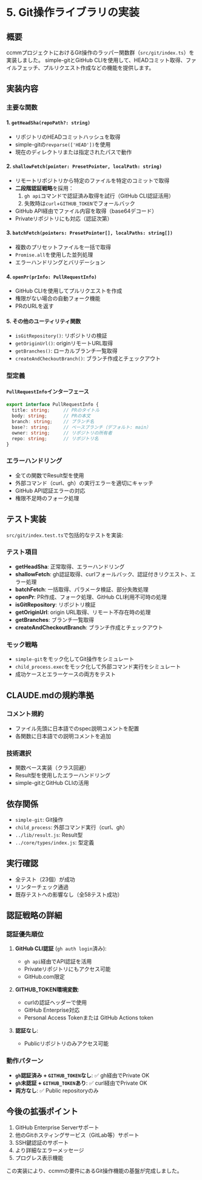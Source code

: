 # 5. Git操作ライブラリの実装

## 概要
ccmmプロジェクトにおけるGit操作のラッパー関数群（`src/git/index.ts`）を実装しました。
simple-gitとGitHub CLIを使用して、HEADコミット取得、ファイルフェッチ、プルリクエスト作成などの機能を提供します。

## 実装内容

### 主要な関数

#### 1. `getHeadSha(repoPath?: string)`
- リポジトリのHEADコミットハッシュを取得
- simple-gitの`revparse(['HEAD'])`を使用
- 現在のディレクトリまたは指定されたパスで動作

#### 2. `shallowFetch(pointer: PresetPointer, localPath: string)`
- リモートリポジトリから特定のファイルを特定のコミットで取得
- **二段階認証戦略**を採用：
  1. `gh api`コマンドで認証済み取得を試行（GitHub CLI認証活用）
  2. 失敗時は`curl`+`GITHUB_TOKEN`でフォールバック
- GitHub API経由でファイル内容を取得（base64デコード）
- Privateリポジトリにも対応（認証次第）

#### 3. `batchFetch(pointers: PresetPointer[], localPaths: string[])`
- 複数のプリセットファイルを一括で取得
- `Promise.all`を使用した並列処理
- エラーハンドリングとバリデーション

#### 4. `openPr(prInfo: PullRequestInfo)`
- GitHub CLIを使用してプルリクエストを作成
- 権限がない場合の自動フォーク機能
- PRのURLを返す

#### 5. その他のユーティリティ関数
- `isGitRepository()`: リポジトリの検証
- `getOriginUrl()`: originリモートURL取得
- `getBranches()`: ローカルブランチ一覧取得
- `createAndCheckoutBranch()`: ブランチ作成とチェックアウト

### 型定義

#### `PullRequestInfo`インターフェース
```typescript
export interface PullRequestInfo {
  title: string;     // PRのタイトル
  body: string;      // PRの本文
  branch: string;    // ブランチ名
  base?: string;     // ベースブランチ（デフォルト: main）
  owner: string;     // リポジトリの所有者
  repo: string;      // リポジトリ名
}
```

### エラーハンドリング
- 全ての関数でResult型を使用
- 外部コマンド（curl、gh）の実行エラーを適切にキャッチ
- GitHub API認証エラーの対応
- 権限不足時のフォーク処理

## テスト実装
`src/git/index.test.ts`で包括的なテストを実装:

### テスト項目
- **getHeadSha**: 正常取得、エラーハンドリング
- **shallowFetch**: gh認証取得、curlフォールバック、認証付きリクエスト、エラー処理
- **batchFetch**: 一括取得、パラメータ検証、部分失敗処理
- **openPr**: PR作成、フォーク処理、GitHub CLI利用不可時の処理
- **isGitRepository**: リポジトリ検証
- **getOriginUrl**: origin URL取得、リモート不存在時の処理
- **getBranches**: ブランチ一覧取得
- **createAndCheckoutBranch**: ブランチ作成とチェックアウト

### モック戦略
- `simple-git`をモック化してGit操作をシミュレート
- `child_process.exec`をモック化して外部コマンド実行をシミュレート
- 成功ケースとエラーケースの両方をテスト

## CLAUDE.mdの規約準拠

### コメント規約
- ファイル先頭に日本語でのspec説明コメントを配置
- 各関数に日本語での説明コメントを追加

### 技術選択
- 関数ベース実装（クラス回避）
- Result型を使用したエラーハンドリング
- simple-gitとGitHub CLIの活用

## 依存関係
- `simple-git`: Git操作
- `child_process`: 外部コマンド実行（curl、gh）
- `../lib/result.js`: Result型
- `../core/types/index.js`: 型定義

## 実行確認
- 全テスト（23個）が成功
- リンターチェック通過
- 既存テストへの影響なし（全58テスト成功）

## 認証戦略の詳細

### 認証優先順位
1. **GitHub CLI認証** (`gh auth login`済み): 
   - `gh api`経由でAPI認証を活用
   - Privateリポジトリにもアクセス可能
   - GitHub.com限定

2. **GITHUB_TOKEN環境変数**:
   - curlの認証ヘッダーで使用
   - GitHub Enterprise対応
   - Personal Access Tokenまたは GitHub Actions token

3. **認証なし**:
   - Publicリポジトリのみアクセス可能

### 動作パターン
- **`gh`認証済み + `GITHUB_TOKEN`なし**: ✅ gh経由でPrivate OK
- **`gh`未認証 + `GITHUB_TOKEN`あり**: ✅ curl経由でPrivate OK  
- **両方なし**: ✅ Public repositoryのみ

## 今後の拡張ポイント
1. GitHub Enterprise Serverサポート
2. 他のGitホスティングサービス（GitLab等）サポート
3. SSH鍵認証のサポート
4. より詳細なエラーメッセージ
5. プログレス表示機能

この実装により、ccmmの要件にあるGit操作機能の基盤が完成しました。